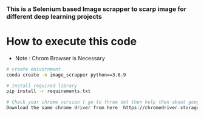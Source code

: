### This is a Selenium based Image scrapper to scarp image for different deep learning projects
# How to execute this code
- Note : Chrom Browser is Necessary
```bash
# create enivornment
conda create -n image_scrapper python==3.6.9

# Install required library
pip install -r requirements.txt

# Check your chrome version ( go to three dot then help then about google chrome )
Download the same chrome driver from here  https://chromedriver.storage.googleapis.com/index.html

```

 
